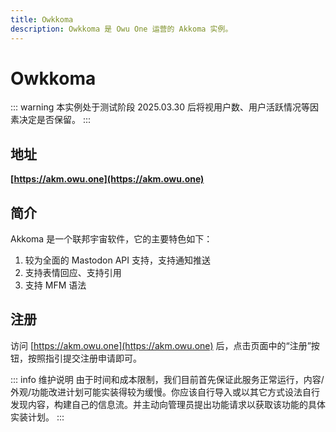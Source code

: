 ```yaml
---
title: Owkkoma
description: Owkkoma 是 Owu One 运营的 Akkoma 实例。
---
```


# Owkkoma

::: warning 本实例处于测试阶段
2025.03.30 后将视用户数、用户活跃情况等因素决定是否保留。
:::

## 地址

**[https://akm.owu.one](https://akm.owu.one)**

## 简介

Akkoma 是一个联邦宇宙软件，它的主要特色如下：

1. 较为全面的 Mastodon API 支持，支持通知推送
2. 支持表情回应、支持引用
3. 支持 MFM 语法

## 注册

访问 [https://akm.owu.one](https://akm.owu.one) 后，点击页面中的“注册”按钮，按照指引提交注册申请即可。

::: info 维护说明
由于时间和成本限制，我们目前首先保证此服务正常运行，内容/外观/功能改进计划可能实装得较为缓慢。你应该自行导入或以其它方式设法自行发现内容，构建自己的信息流。并主动向管理员提出功能请求以获取该功能的具体实装计划。
:::
